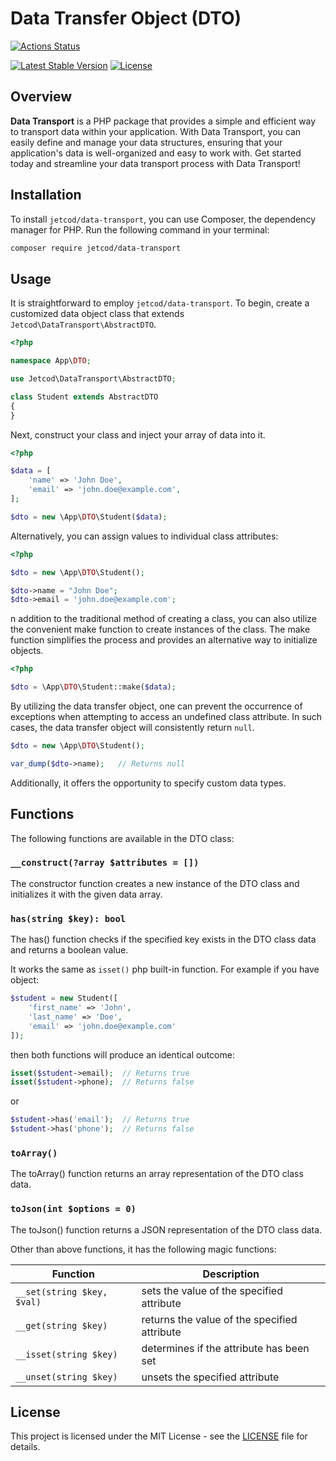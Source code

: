 # Data Transfer Object (DTO)

[![Actions Status](https://github.com/jetcod/data-transport/actions/workflows/php.yml/badge.svg?style=for-the-badge&label=%3Cb%3EBuild%3C/b%3E)](https://github.com/jetcod/data-transport/actions)


[![Latest Stable Version](http://poser.pugx.org/jetcod/data-transport/v?style=for-the-badge)](https://packagist.org/packages/jetcod/data-transport)
[![License](http://poser.pugx.org/jetcod/data-transport/license?style=for-the-badge)](https://packagist.org/packages/jetcod/data-transport)


## Overview

**Data Transport** is a PHP package that provides a simple and efficient way to transport data within your application. With Data Transport, you can easily define and manage your data structures, ensuring that your application's data is well-organized and easy to work with. Get started today and streamline your data transport process with Data Transport!

## Installation

To install `jetcod/data-transport`, you can use Composer, the dependency manager for PHP. Run the following command in your terminal:

```sh
composer require jetcod/data-transport
```

## Usage

It is straightforward to employ `jetcod/data-transport`. To begin, create a customized data object class that extends `Jetcod\DataTransport\AbstractDTO`.

```php
<?php 

namespace App\DTO;

use Jetcod\DataTransport\AbstractDTO;

class Student extends AbstractDTO
{
}
```

Next, construct your class and inject your array of data into it.

```php
<?php 

$data = [
    'name' => 'John Doe',
    'email' => 'john.doe@example.com',
];

$dto = new \App\DTO\Student($data);
```

Alternatively, you can assign values to individual class attributes:

```php
<?php 

$dto = new \App\DTO\Student();

$dto->name = "John Doe";
$dto->email = 'john.doe@example.com';
```

n addition to the traditional method of creating a class, you can also utilize the convenient make function to create instances of the class. The make function simplifies the process and provides an alternative way to initialize objects.

```php
<?php 

$dto = \App\DTO\Student::make($data);
```

By utilizing the data transfer object, one can prevent the occurrence of exceptions when attempting to access an undefined class attribute. In such cases, the data transfer object will consistently return `null`.

```php
$dto = new \App\DTO\Student();

var_dump($dto->name);   // Returns null
```
Additionally, it offers the opportunity to specify custom data types.

## Functions

The following functions are available in the DTO class:

### `__construct(?array $attributes = [])`

The constructor function creates a new instance of the DTO class and initializes it with the given data array.

### `has(string $key): bool`

The has() function checks if the specified key exists in the DTO class data and returns a boolean value.

It works the same as `isset()` php built-in function. For example if you have object:

```php
$student = new Student([
    'first_name' => 'John',
    'last_name' => 'Doe',
    'email' => 'john.doe@example.com'
]);
```

then both functions will produce an identical outcome:

```php
isset($student->email);  // Returns true
isset($student->phone);  // Returns false
```
or
```php
$student->has('email');  // Returns true
$student->has('phone');  // Returns false
```



### `toArray()`

The toArray() function returns an array representation of the DTO class data.

### `toJson(int $options = 0)`

The toJson() function returns a JSON representation of the DTO class data.

Other than above functions, it has the following magic functions:

| Function | Description |
|----------|-------------|
| `__set(string $key, $val)` | sets the value of the specified attribute |
| `__get(string $key)` | returns the value of the specified attribute |
| `__isset(string $key)` | determines if the attribute has been set |
| `__unset(string $key)` | unsets the specified attribute |

## License

This project is licensed under the MIT License - see the [LICENSE](./LICENSE) file for details.
